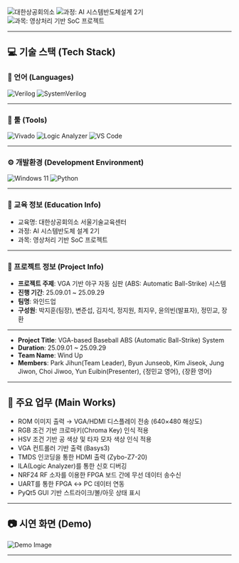 ![대한상공회의소](https://img.shields.io/badge/대한상공회의소_서울기술교육센터-003366?style=flat&logo=git&logoColor=1E90FF)
![과정: AI 시스템반도체설계 2기](https://img.shields.io/badge/과정-AI%20시스템반도체설계%202기-FFD700?style=flat&logo=github&logoColor=FFD700)
![과목: 영상처리 기반 SoC 프로젝트](https://img.shields.io/badge/과목-영상처리%20기반%20SoC%20프로젝트-4CAF50?style=flat&logo=databricks&logoColor=white)

---

## 💻 기술 스택 (Tech Stack)

### 📕 언어 (Languages)
![Verilog](https://img.shields.io/badge/Verilog-HDL-008B8B?style=flat&logo=verilog&logoColor=white)
![SystemVerilog](https://img.shields.io/badge/SystemVerilog-HDL-4682B4?style=flat&logo=verilog&logoColor=white)


---

### 🔧 툴 (Tools)
![Vivado](https://img.shields.io/badge/Xilinx-Vivado-FF8C00?style=flat&logo=xilinx&logoColor=white)
![Logic Analyzer](https://img.shields.io/badge/Logic-Analyzer-800080?style=flat&logo=oscilloscope&logoColor=white)
![VS Code](https://img.shields.io/badge/Editor-VS%20Code-007ACC?style=flat&logo=visualstudiocode&logoColor=white)

---

### ⚙️ 개발환경 (Development Environment)
![Windows 11](https://img.shields.io/badge/Windows-11-0078D6?style=flat&logo=windows&logoColor=white)
![Python](https://img.shields.io/badge/Python-3.9-3776AB?style=flat&logo=python&logoColor=white)

---

### 🏫 교육 정보 (Education Info)
- 교육명: 대한상공회의소 서울기술교육센터  
- 과정: AI 시스템반도체 설계 2기  
- 과목: 영상처리 기반 SoC 프로젝트  

---

### 📌 프로젝트 정보 (Project Info)
- **프로젝트 주제**: VGA 기반 야구 자동 심판 (ABS: Automatic Ball-Strike) 시스템  
- **진행 기간**: 25.09.01 ~ 25.09.29  
- **팀명**: 와인드업   
- **구성원**: 박지훈(팀장), 변준섭, 김지석, 정지원, 최지우, 윤의빈(발표자), 정민교, 장환

---------------------------------------------------  
- **Project Title**: VGA-based Baseball ABS (Automatic Ball-Strike) System  
- **Duration**: 25.09.01 ~ 25.09.29  
- **Team Name**: Wind Up
- **Members**: Park Jihun(Team Leader), Byun Junseob, Kim Jiseok, Jung Jiwon, Choi Jiwoo, Yun Euibin(Presenter), {정민교 영어}, {장환 영어}

---

## 🚀 주요 업무 (Main Works)
- ROM 이미지 출력 → VGA/HDMI 디스플레이 전송 (640×480 해상도)   
- RGB 조건 기반 크로마키(Chroma Key) 인식 적용  
- HSV 조건 기반 공 색상 및 타자 모자 색상 인식 적용  
- VGA 컨트롤러 기반 출력 (Basys3)  
- TMDS 인코딩을 통한 HDMI 출력 (Zybo-Z7-20)  
- ILA(Logic Analyzer)를 통한 신호 디버깅  
- NRF24 RF 소자를 이용한 FPGA 보드 간에 무선 데이터 송수신  
- UART를 통한 FPGA ↔ PC 데이터 연동  
- PyQt5 GUI 기반 스트라이크/볼/아웃 상태 표시  


---

## 📷 시연 화면 (Demo)
![Demo Image](images/demo.png)

---
